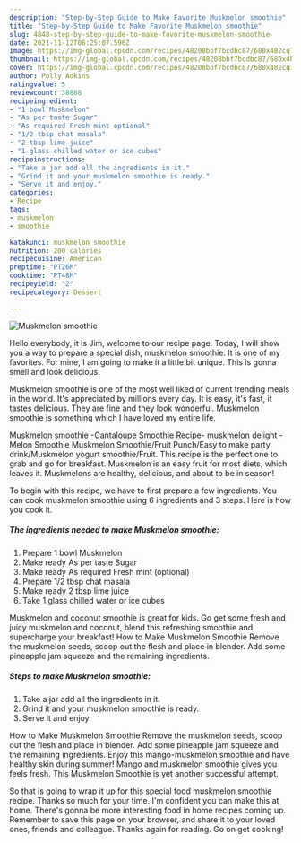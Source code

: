 ```yaml
---
description: "Step-by-Step Guide to Make Favorite Muskmelon smoothie"
title: "Step-by-Step Guide to Make Favorite Muskmelon smoothie"
slug: 4848-step-by-step-guide-to-make-favorite-muskmelon-smoothie
date: 2021-11-12T06:25:07.596Z
image: https://img-global.cpcdn.com/recipes/48208bbf7bcdbc87/680x482cq70/muskmelon-smoothie-recipe-main-photo.jpg
thumbnail: https://img-global.cpcdn.com/recipes/48208bbf7bcdbc87/680x482cq70/muskmelon-smoothie-recipe-main-photo.jpg
cover: https://img-global.cpcdn.com/recipes/48208bbf7bcdbc87/680x482cq70/muskmelon-smoothie-recipe-main-photo.jpg
author: Polly Adkins
ratingvalue: 5
reviewcount: 38888
recipeingredient:
- "1 bowl Muskmelon"
- "As per taste Sugar"
- "As required Fresh mint optional"
- "1/2 tbsp chat masala"
- "2 tbsp lime juice"
- "1 glass chilled water or ice cubes"
recipeinstructions:
- "Take a jar add all the ingredients in it."
- "Grind it and your muskmelon smoothie is ready."
- "Serve it and enjoy."
categories:
- Recipe
tags:
- muskmelon
- smoothie

katakunci: muskmelon smoothie 
nutrition: 200 calories
recipecuisine: American
preptime: "PT26M"
cooktime: "PT48M"
recipeyield: "2"
recipecategory: Dessert

---
```



![Muskmelon smoothie](https://img-global.cpcdn.com/recipes/48208bbf7bcdbc87/680x482cq70/muskmelon-smoothie-recipe-main-photo.jpg)

Hello everybody, it is Jim, welcome to our recipe page. Today, I will show you a way to prepare a special dish, muskmelon smoothie. It is one of my favorites. For mine, I am going to make it a little bit unique. This is gonna smell and look delicious.

Muskmelon smoothie is one of the most well liked of current trending meals in the world. It's appreciated by millions every day. It is easy, it's fast, it tastes delicious. They are fine and they look wonderful. Muskmelon smoothie is something which I have loved my entire life.

Muskmelon smoothie -Cantaloupe Smoothie Recipe- muskmelon delight - Melon Smoothie Muskmelon Smoothie/Fruit Punch/Easy to make party drink/Muskmelon yogurt smoothie/Fruit. This recipe is the perfect one to grab and go for breakfast. Muskmelon is an easy fruit for most diets, which leaves it. Muskmelons are healthy, delicious, and about to be in season!


To begin with this recipe, we have to first prepare a few ingredients. You can cook muskmelon smoothie using 6 ingredients and 3 steps. Here is how you cook it.

<!--inarticleads1-->

##### The ingredients needed to make Muskmelon smoothie:

1. Prepare 1 bowl Muskmelon
1. Make ready As per taste Sugar
1. Make ready As required Fresh mint (optional)
1. Prepare 1/2 tbsp chat masala
1. Make ready 2 tbsp lime juice
1. Take 1 glass chilled water or ice cubes


Muskmelon and coconut smoothie is great for kids. Go get some fresh and juicy muskmelon and coconut, blend this refreshing smoothie and supercharge your breakfast! How to Make Muskmelon Smoothie Remove the muskmelon seeds, scoop out the flesh and place in blender. Add some pineapple jam squeeze and the remaining ingredients. 

<!--inarticleads2-->

##### Steps to make Muskmelon smoothie:

1. Take a jar add all the ingredients in it.
1. Grind it and your muskmelon smoothie is ready.
1. Serve it and enjoy.


How to Make Muskmelon Smoothie Remove the muskmelon seeds, scoop out the flesh and place in blender. Add some pineapple jam squeeze and the remaining ingredients. Enjoy this mango-muskmelon smoothie and have healthy skin during summer! Mango and muskmelon smoothie gives you feels fresh. This Muskmelon Smoothie is yet another successful attempt. 

So that is going to wrap it up for this special food muskmelon smoothie recipe. Thanks so much for your time. I'm confident you can make this at home. There's gonna be more interesting food in home recipes coming up. Remember to save this page on your browser, and share it to your loved ones, friends and colleague. Thanks again for reading. Go on get cooking!

